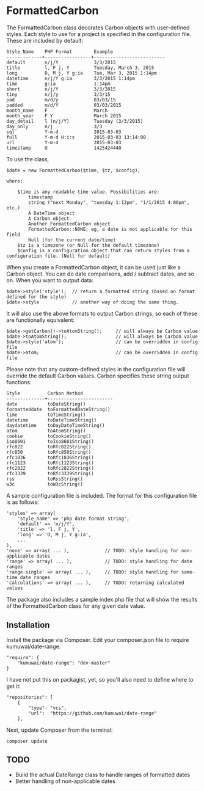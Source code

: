 FormattedCarbon
===============
The FormattedCarbon class decorates Carbon objects with user-defined styles. Each style to use for a project is specified in the configuration file. These are included by default:

    Style Name    PHP Format        Example
    -------------+-----------------+--------------------------
    default       n/j/Y             3/3/2015
    title         l, F j, Y         Tuesday, March 3, 2015
    long          D, M j, Y g:ia    Tue, Mar 3, 2015 1:14pm
    datetime      n/j/Y g:ia        3/3/2015 1:14pm
    time          g:ia              1:14pm
    short         n/j/Y             3/3/2015
    tiny          n/j/y             3/3/15
    pad           m/d/y             03/03/15
    padded        m/d/Y             03/03/2015
    month_name    F                 March
    month_year    F Y               March 2015
    day_detail    l (n/j/Y)         Tuesday (3/3/2015)
    day_only      n/j               3/3
    sql           Y-m-d             2015-03-03
    full          Y-m-d H:i:s       2015-03-03 13:14:00
    url           Y-m-d             2015-03-03
    timestamp     U                 1425424440


To use the class,

    $date = new FormattedCarbon($time, $tz, $config);

    where:

        $time is any readable time value. Possibilities are:
            timestamp
            string ("next Monday", "tuesday 1:12pm", "1/1/2015 4:00pm", etc.)
            A DateTime object
            A Carbon object
            Another FormattedCarbon object
            FormattedCarbon::NONE; eg, a date is not applicable for this field
            Null (for the current date/time)
        $tz is a timezone (or Null for the default timezone)
        $config is a configuration object that can return styles from a configuration file. (Null for default)

When you create a FormattedCarbon object, it can be used just like a Carbon object. You can do date comparisons, add / subtract dates, and so on. When you want to output data:

    $date->style('style');  // return a formatted string (based on format defined for the style)
    $date->style            // another way of doing the same thing.

It will also use the above formats to output Carbon strings, so each of these are functionally equivalent:

    $date->getCarbon()->toAtomString();     // will always be Carbon value
    $date->toAtomString();                  // will always be Carbon value
    $date->style('atom');                   // can be overridden in config file
    $date->atom;                            // can be overridden in config file

Please note that any custom-defined styles in the configuration file will override the default Carbon values. Carbon specifies these string output functions:

    Style          Carbon Method
    --------------+------------------------
    date           toDateString()
    formatteddate  toFormattedDateString()
    time           toTimeString()
    datetime       toDateTimeString()
    daydatetime    toDayDateTimeString()
    atom           toAtomString()
    cookie         toCookieString()
    iso8601        toIso8601String()
    rfc822         toRfc822String()
    rfc850         toRfc850String()
    rfc1036        toRfc1036String()
    rfc1123        toRfc1123String()
    rfc2822        toRfc2822String()
    rfc3339        toRfc3339String()
    rss            toRssString()
    w3c            toW3cString()

A sample configuration file is included. The format for this configuration file is as follows:

    'styles' => array(
        'style_name' => 'php date format string',
        'default' => 'n/j/Y',
        'title' => 'l, F j, Y',
        'long' => 'D, M j, Y g:ia',
        ...
    ),
    'none' => array( ... ),             // TODO: style handling for non-applicable dates
    'range' => array( ... ),            // TODO: style handling for date ranges
    'range-single' => array( ... ),     // TODO: style handling for same-time date ranges
    'calculations' => array( ... ),     // TODO: returning calculated values

The package also includes a sample index.php file that will show the results of the FormattedCarbon class for any given date value.


Installation
------------
Install the package via Composer. Edit your composer.json file to require kumuwai/date-range.

    "require": {
        "kumuwai/date-range": "dev-master"
    }

I have not put this on packagist, yet, so you'll also need to define where to get it:

    "repositories": [
        {
            "type": "vcs",
            "url":  "https://github.com/kumuwai/date-range"
        },

Next, update Composer from the terminal:

    composer update


TODO
----
* Build the actual DateRange class to handle ranges of formatted dates
* Better handling of non-applicable dates

